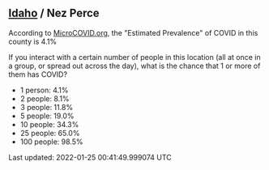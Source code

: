 
## [Idaho](/united-states/idaho) / Nez Perce

According to [MicroCOVID.org](http://microcovid.org),
the "Estimated Prevalence" of COVID in this county is 4.1%

If you interact with a certain number of people in this location
(all at once in a group, or spread out across the day), what is the chance that
1 or more of them has COVID?

- 1 person: 4.1%
- 2 people: 8.1%
- 3 people: 11.8%
- 5 people: 19.0%
- 10 people: 34.3%
- 25 people: 65.0%
- 100 people: 98.5%

Last updated: 2022-01-25 00:41:49.999074 UTC
